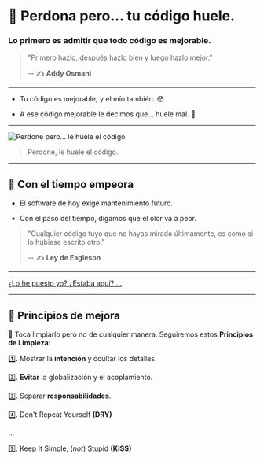 # 🤢 Perdona pero... tu código huele.

### Lo primero es admitir que todo código es mejorable.

> "Primero hazlo, después hazlo bien y luego hazlo mejor."
>
> -- ✍️ **Addy Osmani**

---

- Tu código es mejorable; y el mío también. 😳

- A ese código mejorable le decimos que... huele mal. 🤢

---

![Perdone pero... le huele el código](https://github.com/LabsAdemy/CleanCodeLab/blob/main/assets/your-code-smells.jpg)

> Perdone, le huele el código.

---

## 🥀 Con el tiempo empeora

- El software de hoy exige mantenimiento futuro.

- Con el paso del tiempo, digamos que el olor va a peor.


> "Cualquier código tuyo que no hayas mirado últimamente, es como si lo hubiese escrito otro."
>
> -- ✍️ **Ley de Eagleson**

---

[¿Lo he puesto yo? ¿Estaba aquí? ... ](https://twitter.com/quinHD/status/1087817606923542528?s=20)

---

## 💈 Principios de mejora

🛁 Toca limpiarlo pero no de cualquier manera. Seguiremos estos **Principios de Limpieza**:

1️⃣. Mostrar la **intención** y ocultar los detalles.

2️⃣. **Evitar** la globalización y el acoplamiento.

3️⃣. Separar **responsabilidades**.

4️⃣. Don't Repeat Yourself **(DRY)**

...

5️⃣. Keep It Simple, (*not*) Stupid **(KISS)**

